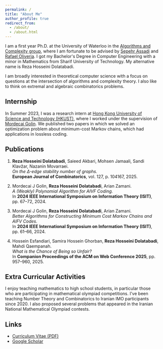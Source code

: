 ```yaml
---
permalink: /
title: "About Me"
author_profile: true
redirect_from: 
  - /about/
  - /about.html
---
```


I am a first year Ph.D. at the University of Waterloo in the [Algorithms and Complexity group](https://algcomp.uwaterloo.ca/), where I am fortunate to be advised by [Sepehr Assadi](https://sepehr.assadi.info/) and [Rafael Oliveria](https://cs.uwaterloo.ca/~r5olivei/). I got my Bachelor's Degree in Computer Engineering with a minor in Mathematics from Sharif University of Technology. My alternative name is Reza Hosseini Dolatabadi.

I am broadly interested in theoretical computer science with a focus on questions at the intersection of algorithms and complexity theory. I also like to think on extremal and algebraic combinatorics problems.


## Internship
In Summer 2023, I was a research intern at [Hong Kong University of Science and Technology (HKUST)](https://cse.hkust.edu.hk/), where I worked under the supervision of [Mordecai Golin](https://cse.hkust.edu.hk/faculty/golin/). We published two papers in which we solved an optimization problem about minimum-cost Markov chains, which had applications in lossless coding.

## Publications

1. **Reza Hosseini Dolatabadi**, Saieed Akbari, Mohsen Jamaali, Sandi Klavžar, Nazanin Movarraei.  
   *On the Δ-edge stability number of graphs.*  
   **European Journal of Combinatorics**, vol. 127, p. 104167, 2025.

2. Mordecai J Golin, **Reza Hosseini Dolatabadi**, Arian Zamani.  
   *A (Weakly) Polynomial Algorithm for AIVF Coding.*  
   In **2024 IEEE International Symposium on Information Theory (ISIT)**, pp. 67–72, 2024.

3. Mordecai J Golin, **Reza Hosseini Dolatabadi**, Arian Zamani.  
   *Better Algorithms for Constructing Minimum Cost Markov Chains and AIFV Codes.*  
   In **2024 IEEE International Symposium on Information Theory (ISIT)**, pp. 61–66, 2024.

4. Hossein Esfandiari, Samira Hossein Ghorban, **Reza Hosseini Dolatabadi**, Mahdi Qaempanah.  
   *What is the Chance of Being so Unfair?*  
   In **Companion Proceedings of the ACM on Web Conference 2025**, pp. 957–960, 2025.

## Extra Curricular Activities
I enjoy teaching mathematics to high school students, in particular those who are participating in mathematical olympiad competitions. I've been teaching Number Theory and Combinatorics to Iranian IMO participants since 2020. I also proposed several problems that appeared in the Iranian National Mathematical Olympiad contests.


## Links
- [Curriculum Vitae (PDF)](/files/Dolatabadi_CV.pdf)  
- [Google Scholar](https://scholar.google.com/citations?user=f_Nxm1QAAAAJ&hl=en)


